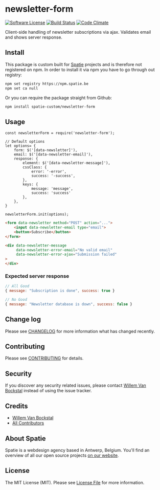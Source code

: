 # newsletter-form

[![Software License](https://img.shields.io/badge/license-MIT-brightgreen.svg?style=flat-square)](LICENSE.md)
[![Build Status](https://img.shields.io/travis/spatie-custom/newsletter-form/master.svg?style=flat-square)](https://travis-ci.org/spatie-custom/newsletter-form)
[![Code Climate](https://img.shields.io/codeclimate/github/spatie-custom/newsletter-form.svg?style=flat-square)](https://img.shields.io/codeclimate/github/spatie-custom/newsletter-form.svg)

Client-side handling of newsletter subscriptions via ajax. Validates email and shows server response.

## Install

This package is custom built for [Spatie](https://spatie.be) projects and is therefore not registered on npm.
In order to install it via npm you have to go through out registry:

```bash
npm set registry https://npm.spatie.be
npm set ca null
```

Or you can require the package straight from Github:

```bash
npm install spatie-custom/newsletter-form
```


## Usage

```es6
const newsletterForm = require('newsletter-form');

// Default options
let options= {
    form: $('[data-newsletter]'),
    email: $('[data-newsletter-email]'),
    response: {
        element: $('[data-newsletter-message]'),
        cssClass: {
            error: '-error',
            success: '-success',
        },
        keys: {
            message: 'message',
            success: 'success'
        },
    },
}

newsletterForm.init(options);
```

```html
<form data-newsletter method="POST" action="...">
    <input data-newsletter-email type="email">
    <button>Subscribe</button>
</form>

<div data-newsletter-message 
     data-newsletter-error-email="No valid email" 
     data-newsletter-error-ajax="Submission failed" 
>
</div>
```

### Expected server response
```js
// All Good
{ message: "Subscription is done", success: true }

// No Good
{ message: "Newsletter database is down", success: false }
```

## Change log

Please see [CHANGELOG](CHANGELOG.md) for more information what has changed recently.

## Contributing

Please see [CONTRIBUTING](CONTRIBUTING.md) for details.

## Security

If you discover any security related issues, please contact [Willem Van Bockstal](https://github.com/willemvb) instead of using the issue tracker.

## Credits

- [Willem Van Bockstal](https://github.com/willemvb)
- [All Contributors](../../contributors)

## About Spatie
Spatie is a webdesign agency based in Antwerp, Belgium. You'll find an overview of all our open source projects [on our website](https://spatie.be/opensource).

## License

The MIT License (MIT). Please see [License File](LICENSE.md) for more information.
